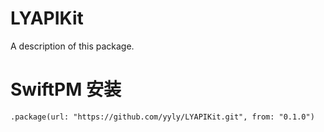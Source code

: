 # LYAPIKit

A description of this package.

# SwiftPM 安装
~~~
.package(url: "https://github.com/yyly/LYAPIKit.git", from: "0.1.0")
~~~

